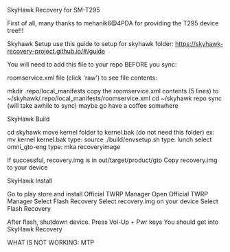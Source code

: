 

SkyHawk Recovery for SM-T295

First of all, many thanks to mehanik6@4PDA for providing the T295 device tree!!!

Skyhawk Setup use this guide to setup for skyhawk folder:
https://skyhawk-recovery-project.github.io/#/guide

You will need to add this file to your repo BEFORE you sync:

roomservice.xml file (click 'raw') to see file contents:

<?xml version="1.0" encoding="UTF-8"?>

<manifest>
  <project name="gcrutchr/android_device_samsung_gto" path="device/samsung/gto" revision="master" remote="github" />
</manifest>

mkdir .repo/local_manifests
copy the roomservice.xml contents (5 lines) to ~/skyhawk/.repo/local_manifests/roomservice.xml
cd ~/skyhawk
repo sync (will take awhile to sync) maybe go have a coffee somwhere

SkyHawk Build

cd skyhawk
move kernel folder to kernel.bak (do not need this folder) ex: mv kernel kernel.bak
type: source ./build/envsetup.sh
type: lunch
select omni_gto-eng
type: mka recoveryimage

If successful, recovery.img is in out/target/product/gto Copy recovery.img to your device

SkyHawk Install

Go to play store and install Official TWRP Manager
Open Official TWRP Manager
Select Flash Recovery
Select recovery.img on your device
Select Flash Recovery

After flash, shutdown device. Press Vol-Up + Pwr keys
You should get into SkyHawk Recovery

WHAT IS NOT WORKING:
MTP
